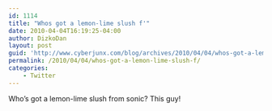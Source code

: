 ```yaml
---
id: 1114
title: "Whos got a lemon-lime slush f'"
date: 2010-04-04T16:19:25-04:00
author: DizkoDan
layout: post
guid: 'http://www.cyberjunx.com/blog/archives/2010/04/04/whos-got-a-lemon-lime-slush-f/'
permalink: /2010/04/04/whos-got-a-lemon-lime-slush-f/
categories:
    - Twitter
---
```


Who’s got a lemon-lime slush from sonic? This guy!